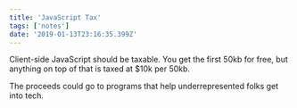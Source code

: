 ```yaml
---
title: 'JavaScript Tax'
tags: ['notes'] 
date: '2019-01-13T23:16:35.399Z'
---
```

Client-side JavaScript should be taxable. You get the first 50kb for free, but anything on top of that is taxed at $10k per 50kb.

The proceeds could go to programs that help underrepresented folks get into tech.  